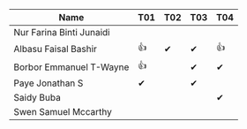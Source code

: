 |Name                              |T01 |T02 |T03 |T04 |
|----------------------------------|----|----|----|----|
|Nur Farina Binti Junaidi          |    |    |    |    |
|Albasu Faisal Bashir              | 👍 | ✔ | ✔  | 👍 |
|Borbor Emmanuel T-Wayne           | 👍 |    | ✔  | ✔  |
|Paye Jonathan S                   | ✔  |    | ✔ |    |
|Saidy Buba                        |    |    |    |  ✔ |
|Swen Samuel Mccarthy              |    |    |    |    |
